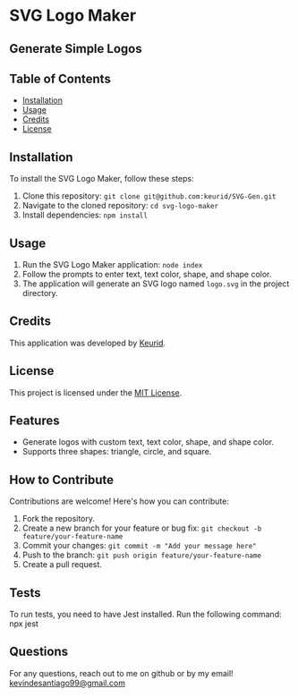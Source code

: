 # SVG Logo Maker

## Generate Simple Logos

## Table of Contents
- [Installation](#installation)
- [Usage](#usage)
- [Credits](#credits)
- [License](#license)

## Installation
To install the SVG Logo Maker, follow these steps:

1. Clone this repository: `git clone git@github.com:keurid/SVG-Gen.git`
2. Navigate to the cloned repository: `cd svg-logo-maker`
3. Install dependencies: `npm install`

## Usage
1. Run the SVG Logo Maker application: `node index`
2. Follow the prompts to enter text, text color, shape, and shape color.
3. The application will generate an SVG logo named `logo.svg` in the project directory.

## Credits
This application was developed by [Keurid](https://github.com/keurid).

## License
This project is licensed under the [MIT License](LICENSE).

## Features
- Generate logos with custom text, text color, shape, and shape color.
- Supports three shapes: triangle, circle, and square.

## How to Contribute
Contributions are welcome! Here's how you can contribute:
1. Fork the repository.
2. Create a new branch for your feature or bug fix: `git checkout -b feature/your-feature-name`
3. Commit your changes: `git commit -m "Add your message here"`
4. Push to the branch: `git push origin feature/your-feature-name`
5. Create a pull request.

## Tests
To run tests, you need to have Jest installed. Run the following command:
npx jest

## Questions
For any questions, reach out to me on github or by my email!
kevindesantiago99@gmail.com
